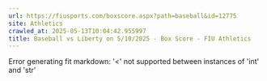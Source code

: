 ```yaml
---
url: https://fiusports.com/boxscore.aspx?path=baseball&id=12775
site: Athletics
crawled_at: 2025-05-13T10:04:42.955997
title: Baseball vs Liberty on 5/10/2025 - Box Score - FIU Athletics
---
```


Error generating fit markdown: '<' not supported between instances of 'int' and 'str'